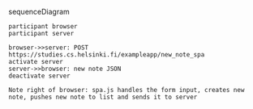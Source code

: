 sequenceDiagram
	
	participant browser
	participant server

	browser->>server: POST https://studies.cs.helsinki.fi/exampleapp/new_note_spa
	activate server
	server->>browser: new note JSON
	deactivate server

    Note right of browser: spa.js handles the form input, creates new note, pushes new note to list and sends it to server
